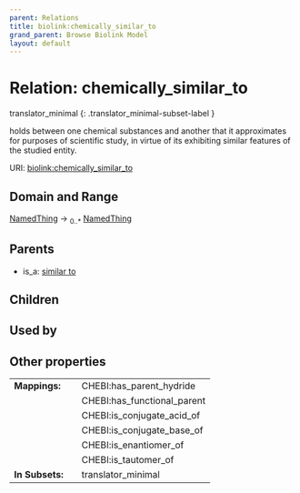 ```yaml
---
parent: Relations
title: biolink:chemically_similar_to
grand_parent: Browse Biolink Model
layout: default
---
```


# Relation: chemically_similar_to

translator_minimal
{: .translator_minimal-subset-label }


holds between one chemical substances and another that it approximates for purposes of scientific study, in virtue of its exhibiting similar features of the studied entity.

URI: [biolink:chemically_similar_to](https://w3id.org/biolink/vocab/chemically_similar_to)

## Domain and Range

[NamedThing](NamedThing.md) ->  <sub>0..*</sub> [NamedThing](NamedThing.md)

## Parents

 *  is_a: [similar to](similar_to.md)

## Children


## Used by


## Other properties

|  |  |  |
| --- | --- | --- |
| **Mappings:** | | CHEBI:has_parent_hydride |
|  | | CHEBI:has_functional_parent |
|  | | CHEBI:is_conjugate_acid_of |
|  | | CHEBI:is_conjugate_base_of |
|  | | CHEBI:is_enantiomer_of |
|  | | CHEBI:is_tautomer_of |
| **In Subsets:** | | translator_minimal |

